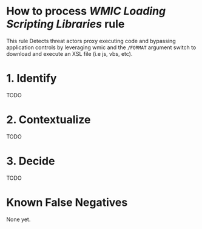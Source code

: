 # How to process *WMIC Loading Scripting Libraries* rule
This rule Detects threat actors proxy executing code and bypassing application controls by leveraging wmic and the `/FORMAT` argument switch to download and execute an XSL file (i.e js, vbs, etc).

# 1. Identify
TODO

# 2. Contextualize
TODO

# 3. Decide
TODO

# Known False Negatives
None yet.
